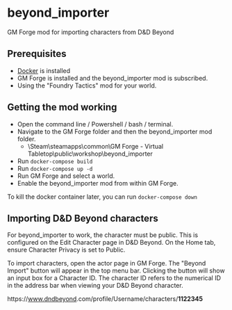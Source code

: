 
# beyond_importer  
GM Forge mod for importing characters from D&amp;D Beyond  
  
## Prerequisites    
* [Docker](https://www.docker.com/get-started) is installed
* GM Forge is installed and the beyond_importer mod is subscribed.
* Using the "Foundry Tactics" mod for your world.

## Getting the mod working
* Open the command line / Powershell / bash / terminal.
* Navigate to the GM Forge folder and then the beyond_importer mod folder.
  * \Steam\steamapps\common\GM Forge - Virtual Tabletop\public\workshop\beyond_importer
 * Run `docker-compose build`
 * Run `docker-compose up -d`
 * Run GM Forge and select a world.
 * Enable the beyond_importer mod from within GM Forge.

To kill the docker container later, you can run `docker-compose down`

## Importing D&D Beyond characters
For beyond_importer to work, the character must be public.  This is configured on the Edit Character page in D&D Beyond.  On the Home tab, ensure Character Privacy is set to Public.

To import characters, open the actor page in GM Forge.  The "Beyond Import" button will appear in the top menu bar.  Clicking the button will show an input box for a Character ID.  The character ID refers to the numerical ID in the address bar when viewing your D&D Beyond character.

https://<i></i>www.dndbeyond<i></i>.com/profile/Username/characters/**1122345**
